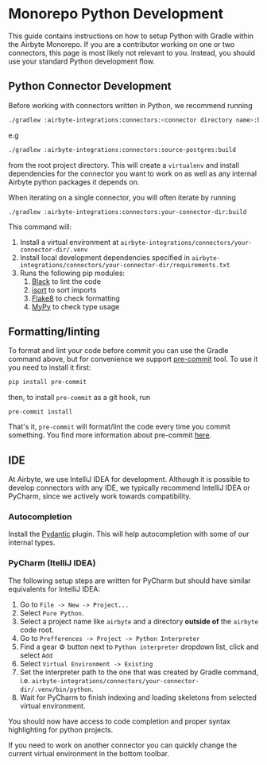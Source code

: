# Monorepo Python Development

This guide contains instructions on how to setup Python with Gradle within the Airbyte Monorepo. If you are a contributor working on one or two connectors, this page is most likely not relevant to you. Instead, you should use your standard Python development flow.

## Python Connector Development

Before working with connectors written in Python, we recommend running

```bash
./gradlew :airbyte-integrations:connectors:<connector directory name>:build
```

e.g

```bash
./gradlew :airbyte-integrations:connectors:source-postgres:build
```

from the root project directory. This will create a `virtualenv` and install dependencies for the connector you want to work on as well as any internal Airbyte python packages it depends on.

When iterating on a single connector, you will often iterate by running

```
./gradlew :airbyte-integrations:connectors:your-connector-dir:build
```

This command will:

1. Install a virtual environment at `airbyte-integrations/connectors/your-connector-dir/.venv`
2. Install local development dependencies specified in `airbyte-integrations/connectors/your-connector-dir/requirements.txt`
3. Runs the following pip modules:
   1. [Black](https://pypi.org/project/black/) to lint the code
   2. [isort](https://pypi.org/project/isort/) to sort imports
   3. [Flake8](https://pypi.org/project/flake8/) to check formatting
   4. [MyPy](https://pypi.org/project/mypy/) to check type usage

## Formatting/linting

To format and lint your code before commit you can use the Gradle command above, but for convenience we support [pre-commit](https://pre-commit.com/) tool. To use it you need to install it first:

```bash
pip install pre-commit
```

then, to install `pre-commit` as a git hook, run

```
pre-commit install
```

That's it, `pre-commit` will format/lint the code every time you commit something. You find more information about pre-commit [here](https://pre-commit.com/).

## IDE

At Airbyte, we use IntelliJ IDEA for development. Although it is possible to develop connectors with any IDE, we typically recommend IntelliJ IDEA or PyCharm, since we actively work towards compatibility.

### Autocompletion

Install the [Pydantic](https://plugins.jetbrains.com/plugin/12861-pydantic) plugin. This will help autocompletion with some of our internal types.

### PyCharm (ItelliJ IDEA)

The following setup steps are written for PyCharm but should have similar equivalents for IntelliJ IDEA:

1. Go to `File -> New -> Project...`
2. Select `Pure Python`.
3. Select a project name like `airbyte` and a directory **outside of** the `airbyte` code root.
4. Go to `Prefferences -> Project -> Python Interpreter`
5. Find a gear ⚙️ button next to `Python interpreter` dropdown list, click and select `Add`
6. Select `Virtual Environment -> Existing`
7. Set the interpreter path to the one that was created by Gradle command, i.e. `airbyte-integrations/connectors/your-connector-dir/.venv/bin/python`.
8. Wait for PyCharm to finish indexing and loading skeletons from selected virtual environment.

You should now have access to code completion and proper syntax highlighting for python projects.

If you need to work on another connector you can quickly change the current virtual environment in the bottom toolbar.
